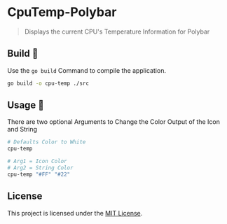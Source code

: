 # CpuTemp-Polybar
> Displays the current CPU's Temperature Information for Polybar

## Build 🔨
Use the `go build` Command to compile the application.
``` bash
go build -o cpu-temp ./src
```

## Usage 🚀
There are two optional Arguments to Change the Color Output of the Icon and String
``` bash
# Defaults Color to White
cpu-temp

# Arg1 = Icon Color
# Arg2 = String Color
cpu-temp "#FF" "#22"
```

## License
This project is licensed under the [MIT License](LICENSE).